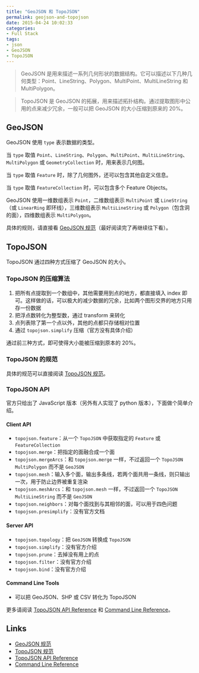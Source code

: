 ```yaml
---
title: "GeoJSON 和 TopoJSON"
permalink: geojson-and-topojson
date: 2015-04-24 10:02:33
categories:
- Full Stack
tags:
- json
- GeoJSON
- TopoJSON
---
```


> GeoJSON 是用来描述一系列几何形状的数据结构。它可以描述以下几种几何类型：Point、LineString、Polygon、MultiPoint、MultiLineString 和 MultiPolygon。

> TopoJSON 是 GeoJSON 的拓展，用来描述拓扑结构。通过提取图形中公用的点来减少冗余，一般可以把 GeoJSON 的大小压缩到原来的 20%。

## GeoJSON

GeoJSON 使用 `type` 表示数据的类型。

当 `type` 取值 `Point`、`LineString`、`Polygon`、`MultiPoint`、`MultiLineString`、`MultiPolygon` 或 `GeometryCollection` 时，用来表示几何图。

当 `type` 取值 `Feature` 时，除了几何图外，还可以包含其他自定义信息。

当 `type` 取值 `FeatureCollection` 时，可以包含多个 Feature Objects。

GeoJSON 使用一维数组表示 `Point`，二维数组表示 `MultiPoint` 或 `LineString`（或 `LinearRing` 即环线），三维数组表示 `MultiLineString` 或 `Polygon`（包含洞的面），四维数组表示 `MultiPolygon`。

具体的规则，请直接看 [GeoJSON 规范]（最好阅读完了再继续往下看）。

<!-- more -->

## TopoJSON

TopoJSON 通过四种方式压缩了 GeoJSON 的大小。

### TopoJSON 的压缩算法

1. 把所有点提取到一个数组中，其他需要用到点的地方，都直接填入 index 即可。这样做的话，可以极大的减少数据的冗余，比如两个图形交界的地方只用存一份数据
2. 把浮点数转化为整型数，通过 transform 来转化
3. 点列表除了第一个点以外，其他的点都只存储相对位置
4. 通过 `topojson.simplify` 压缩（官方没有具体介绍）

通过前三种方式，即可使得大小能被压缩到原本的 20%。

### TopoJSON 的规范

具体的规范可以直接阅读 [TopoJSON 规范]。

### TopoJSON API

官方只给出了 JavaScript 版本（另外有人实现了 python 版本），下面做个简单介绍。

#### Client API

- `topojson.feature`：从一个 `TopoJSON` 中获取指定的 `Feature` 或 `FeatureCollection`
- `topojson.merge`：把指定的面融合成一个面
- `topojson.mergeArcs`：和 `topojson.merge` 一样，不过返回一个 `TopoJSON MultiPolygon` 而不是 `GeoJSON`
- `topojson.mesh`：输入多个面，输出多条线，若两个面共用一条线，则只输出一次，用于防止边界被重复渲染
- `topojson.meshArcs`：和 `topojson.mesh` 一样，不过返回一个 `TopoJSON MultiLineString` 而不是 `GeoJSON`
- `topojson.neighbors`：对每个面找到与其相邻的面，可以用于四色问题
- `topojson.presimplify`：没有官方文档

#### Server API

- `topojson.topology`：把 `GeoJSON` 转换成 `TopoJSON`
- `topojson.simplify`：没有官方介绍
- `topojson.prune`：去掉没有用上的点
- `topojson.filter`：没有官方介绍
- `topojson.bind`：没有官方介绍

#### Command Line Tools

- 可以把 GeoJSON、SHP 或 CSV 转化为 TopoJSON

更多请阅读 [TopoJSON API Reference] 和 [Command Line Reference]。

## Links

- [GeoJSON 规范]
- [TopoJSON 规范]
- [TopoJSON API Reference]
- [Command Line Reference]

[GeoJSON 规范]: http://geojson.org/geojson-spec.html
[TopoJSON 规范]: https://github.com/topojson/topojson-specification/blob/master/README.md
[TopoJSON API Reference]: https://github.com/mbostock/topojson/wiki/API-Reference
[Command Line Reference]: https://github.com/mbostock/topojson/wiki/Command-Line-Reference
